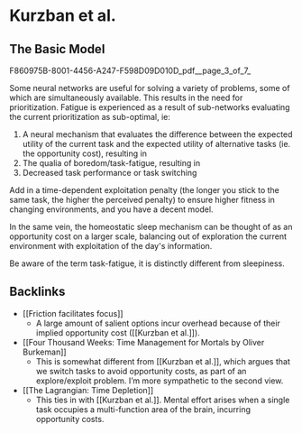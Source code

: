# Kurzban et al.
## The Basic Model
F860975B-8001-4456-A247-F598D09D010D_pdf__page_3_of_7_

Some neural networks are useful for solving a variety of problems, some of which are simultaneously available. This results in the need for prioritization. Fatigue is experienced as a result of sub-networks evaluating the current prioritization as sub-optimal, ie:

1. A neural mechanism that evaluates the difference between the expected utility of the current task and the expected utility of alternative tasks (ie. the opportunity cost), resulting in
2. The qualia of boredom/task-fatigue, resulting in
3. Decreased task performance or task switching

Add in a time-dependent exploitation penalty (the longer you stick to the same task, the higher the perceived penalty) to ensure higher fitness in changing environments, and you have a decent model.

In the same vein, the homeostatic sleep mechanism can be thought of as an opportunity cost on a larger scale, balancing out of exploration the current environment with exploitation of the day's information.

Be aware of the term task-fatigue, it is distinctly different from sleepiness.

## Backlinks
* [[Friction facilitates focus]]
	* A large amount of salient options incur overhead because of their implied opportunity cost ([[Kurzban et al.]]).
* [[Four Thousand Weeks: Time Management for Mortals by Oliver Burkeman]]
	* This is somewhat different from [[Kurzban et al.]], which argues that we switch tasks to avoid opportunity costs, as part of an explore/exploit problem. I’m more sympathetic to the second view.
* [[The Lagrangian: Time Depletion]]
	* This ties in with [[Kurzban et al.]]. Mental effort arises when a single task occupies a multi-function area of the brain, incurring opportunity costs.

<!-- #Life -->

<!-- {BearID:2472DE5C-2AED-40B0-B8C4-51D79360523B-15756-00001303CD6B2665} -->
